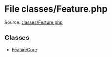 File classes/Feature.php
=========

Source: [classes/Feature.php](https://github.com/PrestaShop/PrestaShop/blob/1.5.4.1/classes/Feature.php)


Classes
-------

* [FeatureCore](class.FeatureCore.md)

